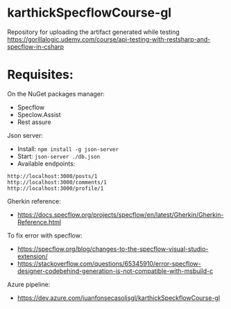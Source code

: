 # karthickSpecflowCourse-gl
Repository for uploading the artifact generated while testing https://gorillalogic.udemy.com/course/api-testing-with-restsharp-and-specflow-in-csharp

# Requisites:

On the NuGet packages manager:
* Specflow 
* Speclow.Assist
* Rest assure

Json server:
* Install: `npm install -g json-server`
* Start: `json-server ./db.json`
* Available endpoints:

```
http://localhost:3000/posts/1
http://localhost:3000/comments/1
http://localhost:3000/profile/1
```

Gherkin reference:
* https://docs.specflow.org/projects/specflow/en/latest/Gherkin/Gherkin-Reference.html

To fix error with specflow:
* https://specflow.org/blog/changes-to-the-specflow-visual-studio-extension/
* https://stackoverflow.com/questions/65345910/error-specflow-designer-codebehind-generation-is-not-compatible-with-msbuild-c

Azure pipeline:
* https://dev.azure.com/juanfonsecasolisgl/karthickSpeckflowCourse-gl
